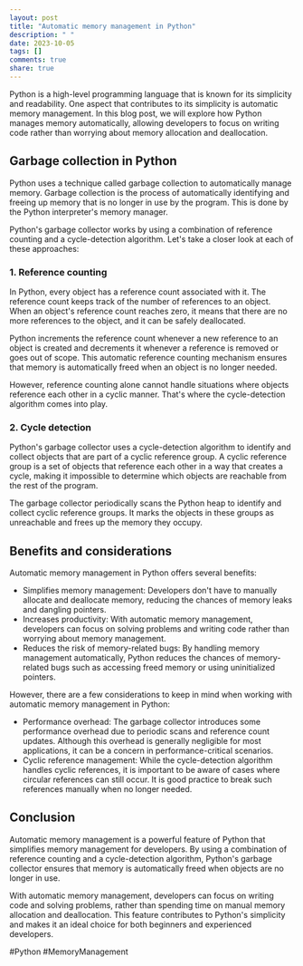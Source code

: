 ```yaml
---
layout: post
title: "Automatic memory management in Python"
description: " "
date: 2023-10-05
tags: []
comments: true
share: true
---
```


Python is a high-level programming language that is known for its simplicity and readability. One aspect that contributes to its simplicity is automatic memory management. In this blog post, we will explore how Python manages memory automatically, allowing developers to focus on writing code rather than worrying about memory allocation and deallocation.

## Garbage collection in Python

Python uses a technique called garbage collection to automatically manage memory. Garbage collection is the process of automatically identifying and freeing up memory that is no longer in use by the program. This is done by the Python interpreter's memory manager.

Python's garbage collector works by using a combination of reference counting and a cycle-detection algorithm. Let's take a closer look at each of these approaches:

### 1. Reference counting

In Python, every object has a reference count associated with it. The reference count keeps track of the number of references to an object. When an object's reference count reaches zero, it means that there are no more references to the object, and it can be safely deallocated.

Python increments the reference count whenever a new reference to an object is created and decrements it whenever a reference is removed or goes out of scope. This automatic reference counting mechanism ensures that memory is automatically freed when an object is no longer needed.

However, reference counting alone cannot handle situations where objects reference each other in a cyclic manner. That's where the cycle-detection algorithm comes into play.

### 2. Cycle detection

Python's garbage collector uses a cycle-detection algorithm to identify and collect objects that are part of a cyclic reference group. A cyclic reference group is a set of objects that reference each other in a way that creates a cycle, making it impossible to determine which objects are reachable from the rest of the program.

The garbage collector periodically scans the Python heap to identify and collect cyclic reference groups. It marks the objects in these groups as unreachable and frees up the memory they occupy.

## Benefits and considerations

Automatic memory management in Python offers several benefits:

- Simplifies memory management: Developers don't have to manually allocate and deallocate memory, reducing the chances of memory leaks and dangling pointers.
- Increases productivity: With automatic memory management, developers can focus on solving problems and writing code rather than worrying about memory management.
- Reduces the risk of memory-related bugs: By handling memory management automatically, Python reduces the chances of memory-related bugs such as accessing freed memory or using uninitialized pointers.

However, there are a few considerations to keep in mind when working with automatic memory management in Python:

- Performance overhead: The garbage collector introduces some performance overhead due to periodic scans and reference count updates. Although this overhead is generally negligible for most applications, it can be a concern in performance-critical scenarios.
- Cyclic reference management: While the cycle-detection algorithm handles cyclic references, it is important to be aware of cases where circular references can still occur. It is good practice to break such references manually when no longer needed.

## Conclusion

Automatic memory management is a powerful feature of Python that simplifies memory management for developers. By using a combination of reference counting and a cycle-detection algorithm, Python's garbage collector ensures that memory is automatically freed when objects are no longer in use.

With automatic memory management, developers can focus on writing code and solving problems, rather than spending time on manual memory allocation and deallocation. This feature contributes to Python's simplicity and makes it an ideal choice for both beginners and experienced developers.

#Python #MemoryManagement